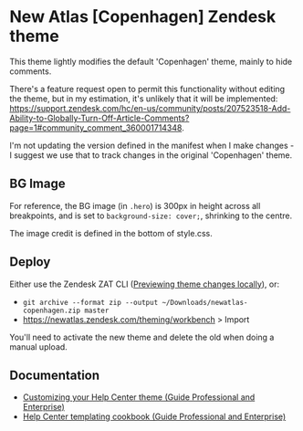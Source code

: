 # New Atlas [Copenhagen] Zendesk theme

This theme lightly modifies the default 'Copenhagen' theme, mainly to hide comments.  

There's a feature request open to permit this functionality without editing the theme, but in my estimation, it's unlikely that it will be implemented: https://support.zendesk.com/hc/en-us/community/posts/207523518-Add-Ability-to-Globally-Turn-Off-Article-Comments?page=1#community_comment_360001714348.

I'm not updating the version defined in the manifest when I make changes - I suggest we use that to track changes in the original 'Copenhagen' theme. 


## BG Image

For reference, the BG image (in `.hero`) is 300px in height across all breakpoints, and is set to `background-size: cover;`, shrinking to the centre. 

The image credit is defined in the bottom of style.css.


## Deploy

Either use the Zendesk ZAT CLI ([Previewing theme changes locally](https://support.zendesk.com/hc/en-us/articles/115012793547-Previewing-theme-changes-locally-Guide-Professional-and-Enterprise-)), or:

- `git archive --format zip --output ~/Downloads/newatlas-copenhagen.zip master`
- https://newatlas.zendesk.com/theming/workbench > Import

You'll need to activate the new theme and delete the old when doing a manual upload.


## Documentation

- [Customizing your Help Center theme (Guide Professional and Enterprise)](https://support.zendesk.com/hc/en-us/articles/203664326-Customizing-your-Help-Center-theme-Guide-Professional-and-Enterprise-)
- [Help Center templating cookbook (Guide Professional and Enterprise)](https://support.zendesk.com/hc/en-us/articles/216367358)
